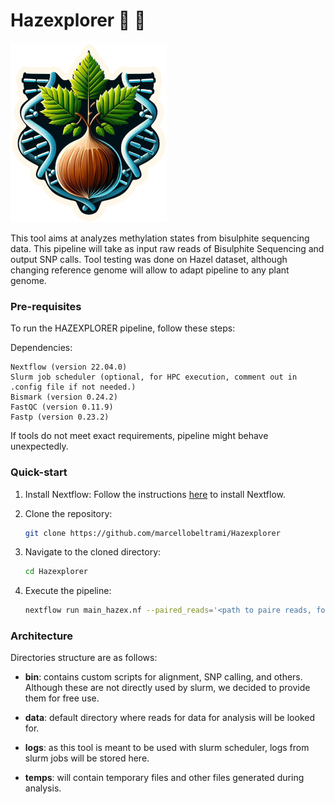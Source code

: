 # Hazexplorer :deciduous_tree: :compass:

![alt text](./logo/Hazexplorer.png)

This tool aims at analyzes methylation states from bisulphite sequencing data. This pipeline will take as input raw reads of Bisulphite Sequencing and output SNP calls.
Tool testing was done on Hazel dataset, although changing reference genome will allow to adapt pipeline to any plant genome.


### Pre-requisites
To run the HAZEXPLORER pipeline, follow these steps:

Dependencies:

    Nextflow (version 22.04.0)
    Slurm job scheduler (optional, for HPC execution, comment out in .config file if not needed.)
    Bismark (version 0.24.2)
    FastQC (version 0.11.9)
    Fastp (version 0.23.2)

If tools do not meet exact requirements, pipeline might behave unexpectedly. 

### Quick-start

1. Install Nextflow: Follow the instructions [here](https://www.nextflow.io/docs/latest/getstarted.html) to install Nextflow.

2. Clone the repository:
    ```bash
    git clone https://github.com/marcellobeltrami/Hazexplorer
    ```

3. Navigate to the cloned directory:
    ```bash
    cd Hazexplorer
    ```

4. Execute the pipeline:
    ```bash
    nextflow run main_hazex.nf --paired_reads='<path to paire reads, follow this example format: ./data/reads/*{1,2}.fq.gz>' --reference_genome='<full_path_to_reference_genome>' --reference_name='reference_name' --index_requirement=<0_or_1>
    ```


### Architecture
Directories structure are as follows:
- **bin**: contains custom scripts for alignment, SNP calling, and others. Although these are not directly used by slurm, we decided to provide them for free use.    

- **data**: default directory where reads for data for analysis will be looked for. 

- **logs**: as this tool is meant to be used with slurm scheduler, logs from slurm jobs will be stored here.

- **temps**: will contain temporary files and other files generated during analysis. 

